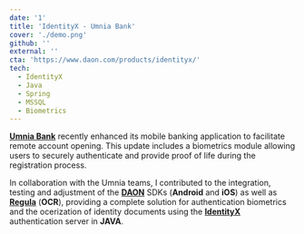 ```yaml
---
date: '1'
title: 'IdentityX - Umnia Bank'
cover: './demo.png'
github: ''
external: ''
cta: 'https://www.daon.com/products/identityx/'
tech:
  - IdentityX
  - Java
  - Spring
  - MSSQL
  - Biometrics
---
```


**[Umnia Bank](https://www.umniabank.ma/fr/accueil)** recently enhanced its mobile banking application to facilitate remote account opening. This update includes a biometrics module allowing users to securely authenticate and provide proof of life during the registration process.

In collaboration with the Umnia teams, I contributed to the integration, testing and adjustment of the **[DAON](https://www.daon.com/)** SDKs (**Android** and **iOS**) as well as **[Regula](https://regulaforensics.com/)** (**OCR**), providing a complete solution for authentication biometrics and the ocerization of identity documents using the **[IdentityX](https://www.daon.com/products/identityx/)** authentication server in **JAVA**.
